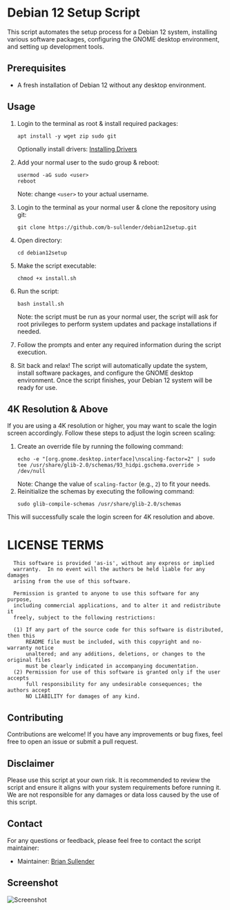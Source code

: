 # Debian 12 Setup Script

This script automates the setup process for a Debian 12 system, installing various software packages, configuring the GNOME desktop environment, and setting up development tools.

## Prerequisites

- A fresh installation of Debian 12 without any desktop environment.

## Usage

1. Login to the terminal as root & install required packages:
   ```shell
   apt install -y wget zip sudo git
   ```
   Optionally install drivers: [Installing Drivers](drivers.md)
2. Add your normal user to the sudo group & reboot:
   ```shell
   usermod -aG sudo <user>
   reboot
   ```
   Note: change `<user>` to your actual username.
3. Login to the terminal as your normal user & clone the repository using git:
   ```shell
   git clone https://github.com/b-sullender/debian12setup.git
   ```
4. Open directory:
   ```shell
   cd debian12setup
   ```
5. Make the script executable:
   ```shell
   chmod +x install.sh
   ```
6. Run the script:
   ```shell
   bash install.sh
   ```
   Note: the script must be run as your normal user, the script will ask for root privileges to perform system updates and package installations if needed.

7. Follow the prompts and enter any required information during the script execution.

8. Sit back and relax! The script will automatically update the system, install software packages, and configure the GNOME desktop environment. Once the script finishes, your Debian 12 system will be ready for use.

## 4K Resolution & Above

If you are using a 4K resolution or higher, you may want to scale the login screen accordingly. Follow these steps to adjust the login screen scaling:

1. Create an override file by running the following command:
   ```shell
   echo -e "[org.gnome.desktop.interface]\nscaling-factor=2" | sudo tee /usr/share/glib-2.0/schemas/93_hidpi.gschema.override > /dev/null
   ```
   Note: Change the value of `scaling-factor` (e.g., `2`) to fit your needs.
2. Reinitialize the schemas by executing the following command:
   ```shell
   sudo glib-compile-schemas /usr/share/glib-2.0/schemas
   ```

This will successfully scale the login screen for 4K resolution and above.

LICENSE TERMS
=============
```
  This software is provided 'as-is', without any express or implied
  warranty.  In no event will the authors be held liable for any damages
  arising from the use of this software.
  
  Permission is granted to anyone to use this software for any purpose,
  including commercial applications, and to alter it and redistribute it
  freely, subject to the following restrictions:
  
  (1) If any part of the source code for this software is distributed, then this
      README file must be included, with this copyright and no-warranty notice
      unaltered; and any additions, deletions, or changes to the original files
      must be clearly indicated in accompanying documentation.
  (2) Permission for use of this software is granted only if the user accepts
      full responsibility for any undesirable consequences; the authors accept
      NO LIABILITY for damages of any kind.
```

## Contributing

Contributions are welcome! If you have any improvements or bug fixes, feel free to open an issue or submit a pull request.

## Disclaimer

Please use this script at your own risk. It is recommended to review the script and ensure it aligns with your system requirements before running it. We are not responsible for any damages or data loss caused by the use of this script.

## Contact

For any questions or feedback, please feel free to contact the script maintainer:

- Maintainer: [Brian Sullender](https://github.com/b-sullender)

## Screenshot

![Screenshot](screenshot.png)

